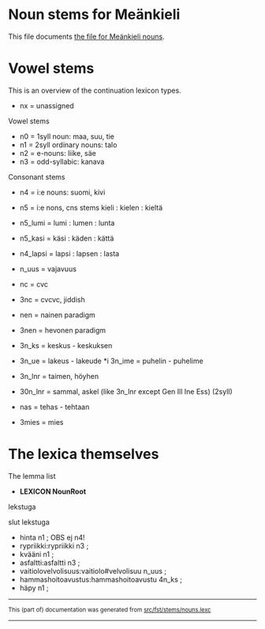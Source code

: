 # Noun stems for Meänkieli

This file documents [the file for Meänkieli nouns](https://github.com/giellalt/lang-fit/blob/main/src/fst/stems/nouns.lexc).

# Vowel stems

This is an overview of the continuation lexicon types.

* nx = unassigned

Vowel stems

* n0 = 1syll noun: maa, suu, tie
* n1 = 2syll ordinary nouns: talo
* n2 = e-nouns: liike, säe
* n3 = odd-syllabic: kanava

Consonant stems

* n4 = i:e nouns: suomi, kivi
* n5 = i:e nons, cns stems  kieli : kielen : kieltä
* n5_lumi = lumi : lumen : lunta
* n5_kasi = käsi : käden : kättä
* n4_lapsi = lapsi : lapsen : lasta

* n_uus = vajavuus
* nc = cvc
* 3nc = cvcvc, jiddish
* nen = nainen paradigm
* 3nen = hevonen paradigm
* 3n_ks = keskus - keskuksen
* 3n_ue = lakeus - lakeude
*i 3n_ime = puhelin - puhelime
* 3n_lnr = taimen, höyhen 
* 30n_lnr = sammal, askel (like 3n_lnr except Gen Ill Ine Ess) (2syll)
* nas = tehas - tehtaan
* 3mies = mies

# The lexica themselves

The lemma list
* **LEXICON NounRoot**

lekstuga

slut lekstuga

* hinta n1 ;
OBS ej n4!
* rypriikki:rypriikki n3 ;
* kvääni n1 ;
* asfaltti:asfaltti n3 ;
* vaitiolovelvolisuus:vaitiolo#velvolisuu n_uus ;
* hammashoitoavustus:hammashoitoavustu 4n_ks ;
* häpy n1 ;

* * *

<small>This (part of) documentation was generated from [src/fst/stems/nouns.lexc](https://github.com/giellalt/lang-fit/blob/main/src/fst/stems/nouns.lexc)</small>

---

